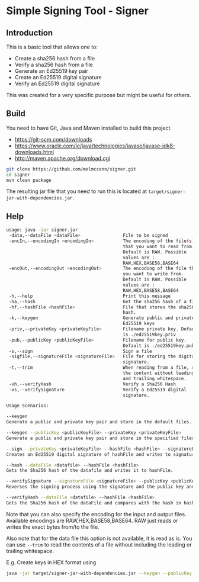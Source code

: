 # Simple Signing Tool - Signer


## Introduction
This is a basic tool that allows one to:
* Create a sha256 hash from a file
* Verify a sha256 hash from a file
* Generate an Ed25519 key pair
* Create an Ed25519 digital signature
* Verify an Ed25519 digital signature

This was created for a very specific purpose but might be useful for others. 

## Build
You need to have Git, Java and Maven installed to build this project.
* https://git-scm.com/downloads
* https://www.oracle.com/ie/java/technologies/javase/javase-jdk8-downloads.html
* http://maven.apache.org/download.cgi 

```bash 
git clone https://github.com/melmccann/signer.git
cd signer
mvn clean package
```
The resulting jar file that you need to run this is located at `target/signer-jar-with-dependencies.jar`.

## Help

```bash
usage: java -jar signer.jar
 -data,--dataFile <dataFile>                File to be signed
 -encIn,--encodingIn <encodingIn>           The encoding of the file(s)
                                            that you want to read from.
                                            Default is RAW. Possible
                                            values are :
                                            RAW,HEX,BASE58,BASE64
 -encOut,--encodingOut <encodingOut>        The encoding of the file that
                                            you want to write from.
                                            Default is RAW. Possible
                                            values are :
                                            RAW,HEX,BASE58,BASE64
 -h,--help                                  Print this message
 -ha,--hash                                 Get the sha256 hash of a file
 -hf,--hashFile <hashFile>                  File that stores the sha256
                                            hash.
 -k,--keygen                                Generate public and private
                                            Ed25519 keys
 -priv,--privateKey <privateKeyFile>        Filename private key. Default
                                            is ./ed25519key.priv
 -pub,--publicKey <publicKeyFile>           Filename for public key.
                                            Default is ./ed25519key.pub
 -s,--sign                                  Sign a file
 -sigfile,--signatureFile <signatureFile>   File for storing the digital
                                            signature.
 -t,--trim                                  When reading from a file, read
                                            the content without leading
                                            and trailing whitespace.
 -vh,--verifyHash                           Verify a Sha256 Hash
 -vs,--verifySignature                      Verify a Ed25519 digital
                                            signature.

Usage Scenarios:

--keygen
Generate a public and private key pair and store in the default files. Public Key = ./ed25519key.pub and Private key = ./ed25519key.priv 

--keygen --publicKey <publicKeyFile> --privateKey <privateKeyFile>
Generate a public and private key pair and store in the specified files. 

--sign --privateKey <privateKeyFile> --hashFile <hashFile> --signatureFile <signatureFile>
Creates an Ed25519 digital signature of hashFile and writes to signatureFile

--hash --dataFile <datafile> --hashFile <hashFile>
Gets the Sha256 hash of the datafile and writes it to hashFile.

--verifySignature --signatureFile <signatureFile> --publicKey <publicKeyFile> --hashFile <hashFile> 
Reverses the signing process using the signature and the public key and then compares the result with the hash.

--verifyHash --dataFile <datafile> --hashFile <hashFile> 
Gets the Sha256 hash of the dataFile and compares with the hash in hashFile


```

Note that you can also specify the encoding for the input and output files. 
Available encodings are RAW,HEX,BASE58,BASE64.
RAW just reads or writes the exact bytes from/to the file. 

Also note that for the data file this option is not available, it is read as is. You can use `--trim` to read the contents of a file without including the leading or trailing whitespace.

E.g. Create keys in HEX format using
```bash
java -jar target/signer-jar-with-dependencies.jar --keygen --publicKey public.key --privateKey private.key --encodingOut HEX

```